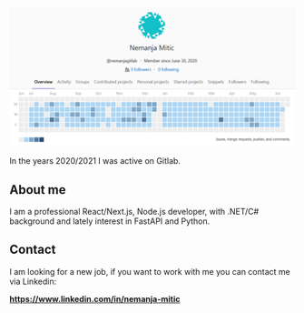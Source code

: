 <img src="gitlab.png" alt="My Gitlab calendar">

In the years 2020/2021 I was active on Gitlab.

## About me

I am a professional React/Next.js, Node.js developer, with .NET/C# background and lately interest in FastAPI and Python. 

## Contact

I am looking for a new job, if you want to work with me you can contact me via Linkedin: 

<strong><a href="https://www.linkedin.com/in/nemanja-mitic/">https://www.linkedin.com/in/nemanja-mitic</a></strong>
